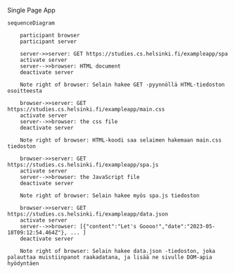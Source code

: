 Single Page App

    sequenceDiagram

        participant browser
        participant server
        
        server->>server: GET https://studies.cs.helsinki.fi/exampleapp/spa
        activate server
        server-->>browser: HTML document
        deactivate server

        Note right of browser: Selain hakee GET -pyynnöllä HTML-tiedoston osoitteesta 
        
        browser->>server: GET https://studies.cs.helsinki.fi/exampleapp/main.css
        activate server
        server-->>browser: the css file
        deactivate server

        Note right of browser: HTML-koodi saa selaimen hakemaan main.css tiedoston
        
        browser->>server: GET https://studies.cs.helsinki.fi/exampleapp/spa.js
        activate server
        server-->>browser: the JavaScript file
        deactivate server
        
        Note right of browser: Selain hakee myös spa.js tiedoston
        
        browser->>server: GET https://studies.cs.helsinki.fi/exampleapp/data.json
        activate server
        server-->>browser: [{"content":"Let's Goooo!","date":"2023-05-18T09:12:54.464Z"}, ... ]
        deactivate server    

        Note right of browser: Selain hakee data.json -tiedoston, joka palauttaa muistiinpanot raakadatana, ja lisää ne sivulle DOM-apia hyödyntäen